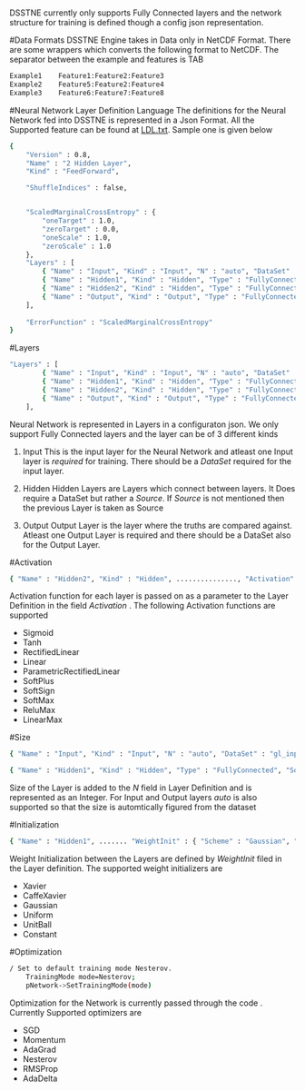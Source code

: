 #
 DSSTNE currently only supports Fully Connected layers and the network structure for training is defined though a  config json representation. 

#Data Formats
DSSTNE Engine takes in  Data only in NetCDF Format. There are some wrappers which converts the following format  to NetCDF. The separator between the example and features is TAB
```bash
Example1	Feature1:Feature2:Feature3
Example2	Feature5:Feature2:Feature4
Example3	Feature6:Feature7:Feature8
```

#Neural Network Layer Definition Language
The definitions for the Neural Network fed into DSSTNE is represented in a Json Format. All the Supported feature can be found at [LDL.txt](LDL.txt). Sample one is given below
```bash
{
    "Version" : 0.8,
    "Name" : "2 Hidden Layer",
    "Kind" : "FeedForward",  

    "ShuffleIndices" : false,


    "ScaledMarginalCrossEntropy" : {
        "oneTarget" : 1.0,
        "zeroTarget" : 0.0,
        "oneScale" : 1.0,
        "zeroScale" : 1.0
    },
    "Layers" : [
        { "Name" : "Input", "Kind" : "Input", "N" : "auto", "DataSet" : "input", "Sparse" : true }, 
        { "Name" : "Hidden1", "Kind" : "Hidden", "Type" : "FullyConnected", "Source" : "Input", "N" : 1024, "Activation" : "Relu", "Sparse" : false, "pDropout" : 0.5, "WeightInit" : { "Scheme" : "Gaussian", "Scale" : 0.01 } },
        { "Name" : "Hidden2", "Kind" : "Hidden", "Type" : "FullyConnected", "Source" : ["Hidden1"], "N" : 1024, "Activation" : "Relu", "Sparse" : false, "pDropout" : 0.5, "WeightInit" : { "Scheme" : "Gaussian", "Scale" : 0.01 } },  
        { "Name" : "Output", "Kind" : "Output", "Type" : "FullyConnected", "DataSet" : "output", "N" : "auto", "Activation" : "Sigmoid", "Sparse" : true , "WeightInit" : { "Scheme" : "Gaussian", "Scale" : 0.01, "Bias" : -10.2 }}
    ],
        
    "ErrorFunction" : "ScaledMarginalCrossEntropy"
}

```
#Layers
```bash
"Layers" : [
        { "Name" : "Input", "Kind" : "Input", "N" : "auto", "DataSet" : "gl_input", "Sparse" : true }, 
        { "Name" : "Hidden1", "Kind" : "Hidden", "Type" : "FullyConnected", "Source" : "Input", "N" : 1024, "Activation" : "Relu", "Sparse" : false, "pDropout" : 0.5, "WeightInit" : { "Scheme" : "Gaussian", "Scale" : 0.01 } },
        { "Name" : "Hidden2", "Kind" : "Hidden", "Type" : "FullyConnected", "Source" : ["Hidden1"], "N" : 1024, "Activation" : "Relu", "Sparse" : false, "pDropout" : 0.5, "WeightInit" : { "Scheme" : "Gaussian", "Scale" : 0.01 } },  
        { "Name" : "Output", "Kind" : "Output", "Type" : "FullyConnected", "DataSet" : "gl_output", "N" : "auto", "Activation" : "Sigmoid", "Sparse" : true , "WeightInit" : { "Scheme" : "Gaussian", "Scale" : 0.01, "Bias" : -10.2 }}
    ],
```
Neural Network is represented in Layers in a configuraton json. We only support Fully Connected layers and the layer can be of 3 different kinds

1. Input
   This is the input layer for the Neural Network  and atleast one Input layer is *required* for training. There should be a  *DataSet* required for the input layer. 

2. Hidden
   Hidden Layers are Layers which connect between layers. It Does require a DataSet but rather a *Source*. If *Source* is not mentioned then the previous Layer is taken as Source

3. Output
   Output Layer is the layer where the truths are compared against. Atleast one Output Layer is required and there should be a DataSet also for the Output Layer. 

#Activation
```bash
{ "Name" : "Hidden2", "Kind" : "Hidden", ..............., "Activation" : "Relu", ................ }

```
  Activation function for each layer is passed on as a parameter to the Layer Definition in the field *Activation* . The following Activation functions are supported

*    Sigmoid
*    Tanh
*    RectifiedLinear 
*    Linear
*    ParametricRectifiedLinear
*    SoftPlus
*    SoftSign
*    SoftMax
*    ReluMax
*    LinearMax

#Size 
```bash
{ "Name" : "Input", "Kind" : "Input", "N" : "auto", "DataSet" : "gl_input", "Sparse" : true }

{ "Name" : "Hidden1", "Kind" : "Hidden", "Type" : "FullyConnected", "Source" : "Input", "N" : 1024, "Activation" : ...}

```
Size of the Layer is added to the *N* field in Layer Definition and is represented as an Integer. For Input and Output layers *auto* is also supported so that the size is automtically figured from the dataset

#Initialization
```bash
{ "Name" : "Hidden1", ....... "WeightInit" : { "Scheme" : "Gaussian", "Scale" : 0.01 }............................ }
```
Weight Initialization between the Layers are defined  by *WeightInit* filed in the Layer definition. The supported weight initializers are

* Xavier
* CaffeXavier
* Gaussian
* Uniform
* UnitBall
* Constant


#Optimization
```bash
/ Set to default training mode Nesterov.
    TrainingMode mode=Nesterov;
    pNetwork->SetTrainingMode(mode)
```

  Optimization for the Network is currently passed through the code . Currently Supported optimizers are 
* SGD
* Momentum
* AdaGrad
* Nesterov
* RMSProp
* AdaDelta

